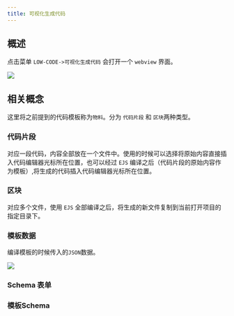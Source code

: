 ```yaml
---
title: 可视化生成代码
---
```


## 概述

点击菜单 `LOW-CODE->可视化生成代码` 会打开一个 `webview` 界面。

![](https://gitee.com/img-hosting/img-hosting/raw/master/2020/11/09/1604913962646.png)

## 相关概念

这里将之前提到的代码模板称为`物料`。分为 `代码片段` 和 `区块`两种类型。

### 代码片段

对应一段代码，内容全部放在一个文件中。使用的时候可以选择将原始内容直接插入代码编辑器光标所在位置，也可以经过 `EJS` 编译之后（代码片段的原始内容作为模板）,将生成的代码插入代码编辑器光标所在位置。

### 区块

对应多个文件，使用 `EJS` 全部编译之后，将生成的新文件复制到当前打开项目的指定目录下。

### 模板数据

编译模板的时候传入的`JSON`数据。

![](https://gitee.com/img-hosting/img-hosting/raw/master/2020/11/09/1604914534544.png)

### Schema 表单



### 模板Schema

